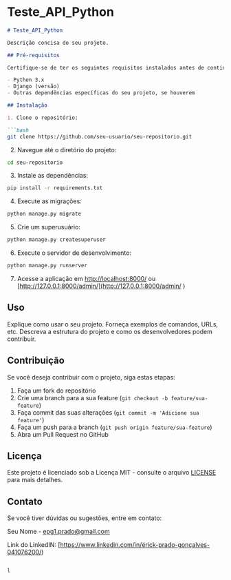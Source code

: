 # Teste_API_Python

```markdown
# Teste_API_Python

Descrição concisa do seu projeto.

## Pré-requisitos

Certifique-se de ter os seguintes requisitos instalados antes de continuar:

- Python 3.x
- Django (versão)
- Outras dependências específicas do seu projeto, se houverem

## Instalação

1. Clone o repositório:

```bash
git clone https://github.com/seu-usuario/seu-repositorio.git
```

2. Navegue até o diretório do projeto:

```bash
cd seu-repositorio
```

3. Instale as dependências:

```bash
pip install -r requirements.txt
```

4. Execute as migrações:

```bash
python manage.py migrate
```

5. Crie um superusuário:

```bash
python manage.py createsuperuser
```

6. Execute o servidor de desenvolvimento:

```bash
python manage.py runserver
```

7. Acesse a aplicação em [http://localhost:8000/](http://localhost:8000/) ou [http://127.0.0.1:8000/admin/](http://127.0.0.1:8000/admin/
)


## Uso

Explique como usar o seu projeto. Forneça exemplos de comandos, URLs, etc. Descreva a estrutura do projeto e como os desenvolvedores podem contribuir.

## Contribuição

Se você deseja contribuir com o projeto, siga estas etapas:

1. Faça um fork do repositório
2. Crie uma branch para a sua feature (`git checkout -b feature/sua-feature`)
3. Faça commit das suas alterações (`git commit -m 'Adicione sua feature'`)
4. Faça um push para a branch (`git push origin feature/sua-feature`)
5. Abra um Pull Request no GitHub

## Licença

Este projeto é licenciado sob a Licença MIT - consulte o arquivo [LICENSE](LICENSE) para mais detalhes.

## Contato

Se você tiver dúvidas ou sugestões, entre em contato:

Seu Nome - epg1.prado@gmail.com

Link do LinkedIN: [https://www.linkedin.com/in/érick-prado-gonçalves-041076200/)
```

l
